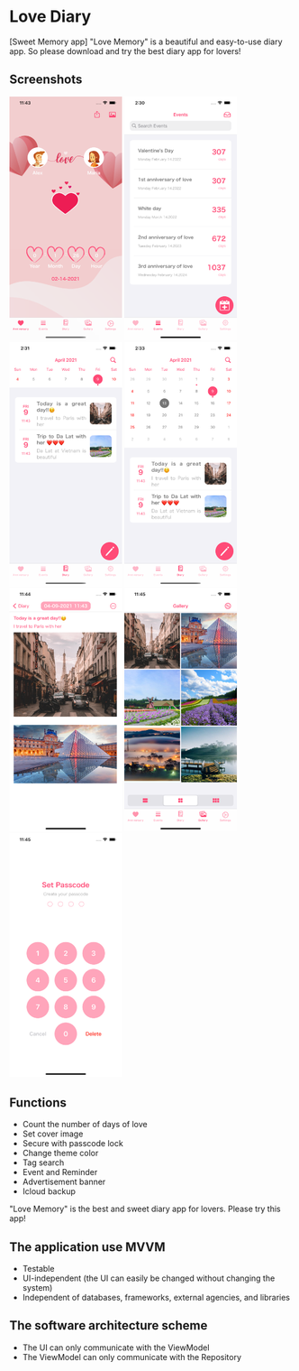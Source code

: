 # Love Diary
[Sweet Memory app] "Love Memory" is a beautiful and easy-to-use diary app. So please download and try the best diary app for lovers!

## Screenshots
<p>
<img src="./img/1.png" width="200px" height="auto">
<img src="./img/2.png" width="200px" height="auto">
<img src="./img/3.png" width="200px" height="auto">
<img src="./img/4.png" width="200px" height="auto">
<img src="./img/5.png" width="200px" height="auto">
<img src="./img/6.png" width="200px" height="auto">
<img src="./img/7.png" width="200px" height="auto">
 </p>
 
## Functions

- Count the number of days of love
- Set cover image
- Secure with passcode lock
- Change theme color
- Tag search
- Event and Reminder
- Advertisement banner
- Icloud backup

"Love Memory" is the best and sweet diary app for lovers. Please try this app!

## The application use MVVM

- Testable
- UI-independent (the UI can easily be changed without changing the system)
- Independent of databases, frameworks, external agencies, and libraries

## The software architecture scheme

- The UI can only communicate with the ViewModel
- The ViewModel can only communicate with the Repository
 
